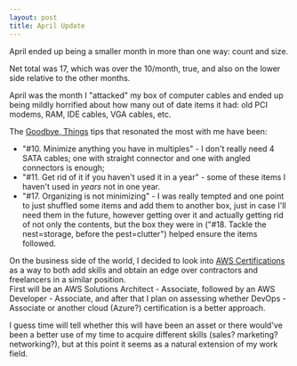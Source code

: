 ```yaml
---
layout: post
title: April Update
---
```


April ended up being a smaller month in more than one way:
count and size.

Net total was 17, which was over the 10/month, true,
and also on the lower side relative to the other months.

April was the month I "attacked" my box of computer cables
and ended up being mildly horrified about how many
out of date items it had: old PCI modems, RAM,
IDE cables, VGA cables, etc.

The [Goodbye, Things](https://www.amazon.com/Goodbye-Things-New-Japanese-Minimalism/dp/0393609030) tips
that resonated the most with me have been:

* "#10. Minimize anything you have in multiples" - I don't really
  need 4 SATA cables; one with straight connector and
  one with angled connectors is enough;
* "#11. Get rid of it if you haven't used it in a year" - some
  of these items I haven't used in *years* not in one year.
* "#17. Organizing is not minimizing" - I was really tempted
  and one point to just shuffled some items and add them
  to another box, just in case I'll need them in the future,
  however getting over it and actually getting rid of not
  only the contents, but the box they were in
  ("#18. Tackle the nest=storage, before the pest=clutter")
  helped ensure the items followed.

On the business side of the world, I decided
to look into [AWS Certifications](https://aws.amazon.com/certification/) as a way to both add skills
and obtain an edge over contractors and freelancers in a
similar position.  
First will be an AWS Solutions Architect - Associate,
followed by an AWS Developer - Associate, and after
that I plan on assessing whether DevOps - Associate
or another cloud (Azure?) certification is a better approach.

I guess time will tell whether this will have been an asset
or there would've been a better use of my time to
acquire different skills (sales? marketing? networking?),
but at this point it seems as a natural extension of my work
field.